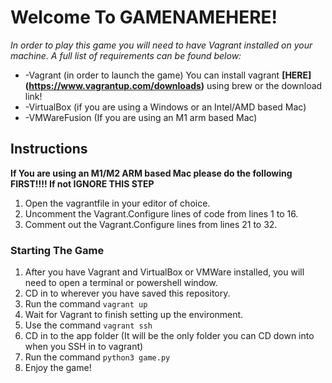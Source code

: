 # Welcome To GAMENAMEHERE!

*In order to play this game you will need to have Vagrant installed on your machine. A full list of requirements can be found below:*

* -Vagrant (in order to launch the game)
  You can install vagrant **[HERE] (https://www.vagrantup.com/downloads)** using brew or the download link! 
* -VirtualBox (if you are using a Windows or an Intel/AMD based Mac)
* -VMWareFusion (If you are using an M1 arm based Mac)

## Instructions


**If You are using an M1/M2 ARM based Mac please do the following FIRST!!!! If not IGNORE THIS STEP**
1. Open the vagrantfile in your editor of choice.
2. Uncomment the Vagrant.Configure lines of code from lines 1 to 16.
3. Comment out the Vagrant.Configure lines from lines 21 to 32.

### Starting The Game
1. After you have Vagrant and VirtualBox or VMWare installed, you will need to open a terminal or powershell window. 
2. CD in to wherever you have saved this repository.
3. Run the command `vagrant up`
4. Wait for Vagrant to finish setting up the environment.
5. Use the command `vagrant ssh`
6. CD in to the app folder (It will be the only folder you can CD down into when you SSH in to vagrant)
7. Run the command `python3 game.py`
8. Enjoy the game!

